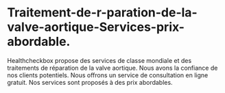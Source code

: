 # Traitement-de-r-paration-de-la-valve-aortique-Services-prix-abordable.
Healthcheckbox propose des services de classe mondiale et des traitements de réparation de la valve aortique. Nous avons la confiance de nos clients potentiels. Nous offrons un service de consultation en ligne gratuit. Nos services sont proposés à des prix abordables.
